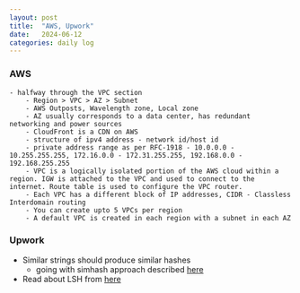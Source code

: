 ```yaml
---
layout: post
title:  "AWS, Upwork"
date:   2024-06-12
categories: daily log
---
```


### AWS
    - halfway through the VPC section
        - Region > VPC > AZ > Subnet
        - AWS Outposts, Wavelength zone, Local zone
        - AZ usually corresponds to a data center, has redundant networking and power sources 
        - CloudFront is a CDN on AWS
        - structure of ipv4 address - network id/host id
        - private address range as per RFC-1918 - 10.0.0.0 - 10.255.255.255, 172.16.0.0 - 172.31.255.255, 192.168.0.0 - 192.168.255.255
        - VPC is a logically isolated portion of the AWS cloud within a region. IGW is attached to the VPC and used to connect to the internet. Route table is used to configure the VPC router. 
        - Each VPC has a different block of IP addresses, CIDR - Classless Interdomain routing
        - You can create upto 5 VPCs per region
        - A default VPC is created in each region with a subnet in each AZ

### Upwork
- Similar strings should produce similar hashes
    - going with simhash approach described [here](https://matpalm.com/resemblance/simhash/)
- Read about LSH from [here](https://www.pinecone.io/learn/series/faiss/locality-sensitive-hashing/)
